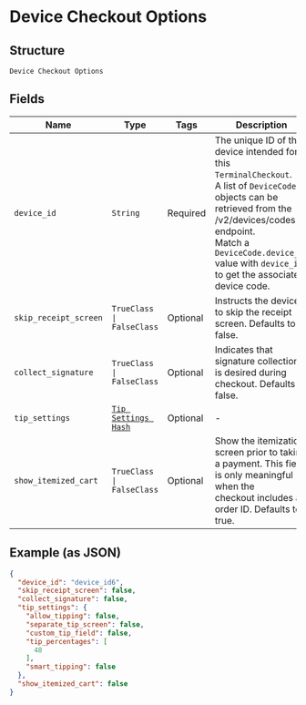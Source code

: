 
# Device Checkout Options

## Structure

`Device Checkout Options`

## Fields

| Name | Type | Tags | Description |
|  --- | --- | --- | --- |
| `device_id` | `String` | Required | The unique ID of the device intended for this `TerminalCheckout`.<br>A list of `DeviceCode` objects can be retrieved from the /v2/devices/codes endpoint.<br>Match a `DeviceCode.device_id` value with `device_id` to get the associated device code. |
| `skip_receipt_screen` | `TrueClass \| FalseClass` | Optional | Instructs the device to skip the receipt screen. Defaults to false. |
| `collect_signature` | `TrueClass \| FalseClass` | Optional | Indicates that signature collection is desired during checkout. Defaults to false. |
| `tip_settings` | [`Tip Settings Hash`](../../doc/models/tip-settings.md) | Optional | - |
| `show_itemized_cart` | `TrueClass \| FalseClass` | Optional | Show the itemization screen prior to taking a payment. This field is only meaningful when the<br>checkout includes an order ID. Defaults to true. |

## Example (as JSON)

```json
{
  "device_id": "device_id6",
  "skip_receipt_screen": false,
  "collect_signature": false,
  "tip_settings": {
    "allow_tipping": false,
    "separate_tip_screen": false,
    "custom_tip_field": false,
    "tip_percentages": [
      48
    ],
    "smart_tipping": false
  },
  "show_itemized_cart": false
}
```

